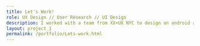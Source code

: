 ```yaml
---
title: Let's Work!
role: UX Design // User Research // UI Design
description: I worked with a team from XX+UX NYC to design an android app that helps new immigrants aquire entry-level jobs.
layout: project_1
permalink: /portfolio/Lets-work.html
---
```

